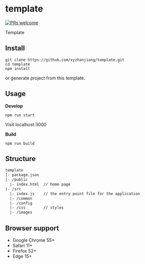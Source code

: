 # template

[![PRs welcome](https://img.shields.io/badge/PRs-welcome-ff69b4.svg)](https://github.com/xyzhanjiang/template/pulls)

Template

## Install

``` shell
git clone https://github.com/xyzhanjiang/template.git
cd template
npm install
```

or generate project from this template.

## Usage

**Develop**

``` shell
npm run start
```

Visit localhost:3000

**Build**

``` shell
npm run build
```

## Structure

``` diff
template
|- package.json
|- /public
  |- index.html  // home page
|- /src
  |- index.js    // the entry point file for the application
  |- /common
  |- /config
  |- /css        // styles
  |- /images
```

## Browser support

* Google Chrome 55+
* Safari 11+
* Firefox 52+
* Edge 15+
